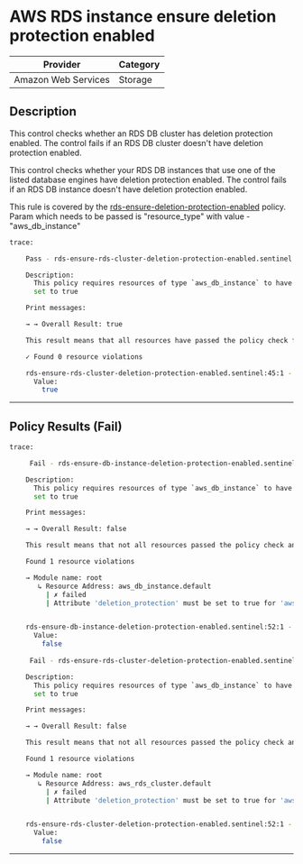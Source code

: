 # AWS RDS instance ensure deletion protection enabled

| Provider            | Category |
|---------------------|----------|
| Amazon Web Services | Storage  |

## Description

This control checks whether an RDS DB cluster has deletion protection enabled. 
The control fails if an RDS DB cluster doesn't have deletion protection enabled.

This control checks whether your RDS DB instances that use one of the listed database engines have deletion protection enabled. 
The control fails if an RDS DB instance doesn't have deletion protection enabled.

This rule is covered by the [rds-ensure-deletion-protection-enabled](../../policies/rds-ensure-deletion-protection-enabled.sentinel) policy.
Param which needs to be passed is "resource_type" with value - "aws_db_instance"

```bash
trace:

    Pass - rds-ensure-rds-cluster-deletion-protection-enabled.sentinel

    Description:
      This policy requires resources of type `aws_db_instance` to have `multi_az`
      set to true

    Print messages:

    → → Overall Result: true

    This result means that all resources have passed the policy check for the policy rds-ensure-deletion-protection-enabled.

    ✓ Found 0 resource violations

    rds-ensure-rds-cluster-deletion-protection-enabled.sentinel:45:1 - Rule "main"
      Value:
        true
```

---

## Policy Results (Fail)
```bash
trace:

     Fail - rds-ensure-db-instance-deletion-protection-enabled.sentinel

    Description:
      This policy requires resources of type `aws_db_instance` to have `multi_az`
      set to true

    Print messages:

    → → Overall Result: false

    This result means that not all resources passed the policy check and the protected behavior is not allowed for the policy rds-ensure-multi-az-configuration.

    Found 1 resource violations

    → Module name: root
       ↳ Resource Address: aws_db_instance.default
         | ✗ failed
         | Attribute 'deletion_protection' must be set to true for 'aws_db_instance' resources. Refer to https://docs.aws.amazon.com/securityhub/latest/userguide/rds-controls.html#rds-8 for more details.


    rds-ensure-db-instance-deletion-protection-enabled.sentinel:52:1 - Rule "main"
      Value:
        false
        
     Fail - rds-ensure-rds-cluster-deletion-protection-enabled.sentinel

    Description:
      This policy requires resources of type `aws_db_instance` to have `multi_az`
      set to true

    Print messages:

    → → Overall Result: false

    This result means that not all resources passed the policy check and the protected behavior is not allowed for the policy rds-ensure-deletion-protection-enable.

    Found 1 resource violations

    → Module name: root
       ↳ Resource Address: aws_rds_cluster.default
         | ✗ failed
         | Attribute 'deletion_protection' must be set to true for 'aws_rds_cluster' resources. Refer to https://docs.aws.amazon.com/securityhub/latest/userguide/rds-controls.html#rds-7 for more details.


    rds-ensure-rds-cluster-deletion-protection-enabled.sentinel:52:1 - Rule "main"
      Value:
        false
```

---